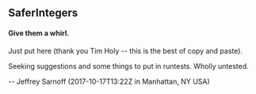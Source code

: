 ## SaferIntegers
#### Give them a whirl.

Just put here (thank you Tim Holy -- this is the best of copy and paste).

Seeking suggestions and some things to put in runtests.  Wholly untested.

-- Jeffrey Sarnoff (2017-10-17T13:22Z in Manhattan, NY USA)
